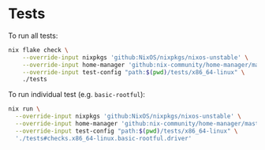 # Tests

To run all tests:

```sh
nix flake check \
    --override-input nixpkgs 'github:NixOS/nixpkgs/nixos-unstable' \
    --override-input home-manager 'github:nix-community/home-manager/master' \
    --override-input test-config "path:$(pwd)/tests/x86_64-linux" \
    ./tests
```

To run individual test (e.g. `basic-rootful`):

```sh
nix run \
  --override-input nixpkgs 'github:NixOS/nixpkgs/nixos-unstable' \
  --override-input home-manager 'github:nix-community/home-manager/master' \
  --override-input test-config "path:$(pwd)/tests/x86_64-linux" \
  './tests#checks.x86_64-linux.basic-rootful.driver'
```
